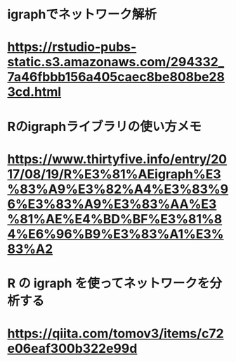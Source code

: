 # igraphでネットワーク解析
# https://rstudio-pubs-static.s3.amazonaws.com/294332_7a46fbbb156a405caec8be808be283cd.html

# Rのigraphライブラリの使い方メモ
# https://www.thirtyfive.info/entry/2017/08/19/R%E3%81%AEigraph%E3%83%A9%E3%82%A4%E3%83%96%E3%83%A9%E3%83%AA%E3%81%AE%E4%BD%BF%E3%81%84%E6%96%B9%E3%83%A1%E3%83%A2

# R の igraph を使ってネットワークを分析する
# https://qiita.com/tomov3/items/c72e06eaf300b322e99d

